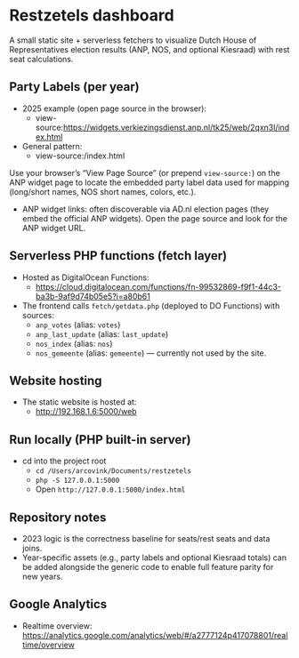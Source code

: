 # Restzetels dashboard

A small static site + serverless fetchers to visualize Dutch House of Representatives election results (ANP, NOS, and optional Kiesraad) with rest seat calculations.

## Party Labels (per year)
- 2025 example (open page source in the browser):
  - view-source:https://widgets.verkiezingsdienst.anp.nl/tk25/web/2qxn3l/index.html
- General pattern:
  - view-source:<ANP widgets base URL>/index.html

Use your browser’s “View Page Source” (or prepend `view-source:`) on the ANP widget page to locate the embedded party label data used for mapping (long/short names, NOS short names, colors, etc.).

- ANP widget links: often discoverable via AD.nl election pages (they embed the official ANP widgets). Open the page source and look for the ANP widget URL.

## Serverless PHP functions (fetch layer)
- Hosted as DigitalOcean Functions:
  - https://cloud.digitalocean.com/functions/fn-99532869-f9f1-44c3-ba3b-9af9d74b05e5?i=a80b61
- The frontend calls `fetch/getdata.php` (deployed to DO Functions) with sources:
  - `anp_votes` (alias: `votes`)
  - `anp_last_update` (alias: `last_update`)
  - `nos_index` (alias: `nos`)
  - `nos_gemeente` (alias: `gemeente`) — currently not used by the site.

## Website hosting
- The static website is hosted at:
  - http://192.168.1.6:5000/web

## Run locally (PHP built-in server)
- cd into the project root
  - `cd /Users/arcovink/Documents/restzetels`
  - `php -S 127.0.0.1:5000`
  - Open `http://127.0.0.1:5000/index.html`

## Repository notes
- 2023 logic is the correctness baseline for seats/rest seats and data joins.
- Year-specific assets (e.g., party labels and optional Kiesraad totals) can be added alongside the generic code to enable full feature parity for new years.

## Google Analytics
- Realtime overview: https://analytics.google.com/analytics/web/#/a2777124p417078801/realtime/overview
